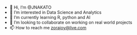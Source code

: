 - 👋 Hi, I’m @JNAKATO
- 👀 I’m interested in Data Science and Analytics
- 🌱 I’m currently learning R, python and AI
- 💞️ I’m looking to collaborate on working on real world projects
- 📫 How to reach me zorajoy@live.com

<!---
JNAKATO/JNAKATO is a ✨ special ✨ repository because its `README.md` (this file) appears on your GitHub profile.
You can click the Preview link to take a look at your changes.
--->
